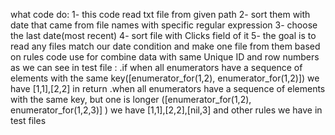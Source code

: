 what code do:
1- this code read txt file from given path
2- sort them with date that came from file names with specific regular expression
3- choose the last date(most recent)
4- sort file with Clicks field of it
5- the goal is to read any files match our date condition and make one file from them based on rules code use for combine
data with same Unique ID and row numbers
as we can see in test file :
  .if when all enumerators have a sequence of elements with the same key([enumerator_for(1,2), enumerator_for(1,2)]) we have  [1,1],[2,2] in return
  .when all enumerators have a sequence of elements with the same key, but one is longer ([enumerator_for(1,2), enumerator_for(1,2,3)] ) we have [1,1],[2,2],[nil,3]
   and other rules we have in test files
